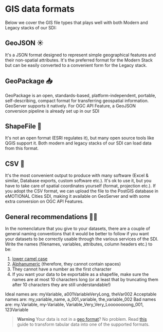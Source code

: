 # GIS data formats

Below we cover the GIS file types that plays well with both Modern and Legacy stacks of our SDI:

## GeoJSON :sunny:

It's a JSON format designed to represent simple geographical features and their non-spatial attributes. It's the preferred format for the Modern Stack but can be easily converted to a convenient form for the Legacy stack.

## GeoPackage :inbox_tray:

GeoPackage is an open, standards-based, platform-independent, portable, self-describing, compact format for transferring geospatial information. GeoServer supports it natively. For OGC API Feature, a GeoJSON conversion pipeline is already set up in our SDI

## ShapeFile :see_no_evil:

It's not an open format (ESRI regulates it), but many open source tools like QGIS support it. Both modern and legacy stacks of our SDI can load data from this format.

## CSV :floppy_disk:

It's the most convenient output to produce with many software (Excel & similar, Database exports, custom software etc.). It's ok to use it, but you have to take care of spatial coordinates yourself (format, projection etc.).
If you adopt the CSV format, we can upload the file to the PostGIS database in eMOTIONAL Cities SDI, making it available on GeoServer and with some extra conversion on OGC API Features.

## General recommendations 🧑‍🏫
In the nomenclature that you give to your datasets, there are a couple of general naming conventions that it would be better to follow if you want your datasets to be correctly usable through the various services of the SDI. Write the names (filenames, variables, attributes, column headers etc.) to be:

1. [lower camel case](https://en.wikipedia.org/wiki/Camel_case)
2. [Alphanumeric](https://en.wikipedia.org/wiki/Alphanumericals) (therefore, they cannot contain spaces)
3. They cannot have a number as the first character
4. If you want your data to be exportable as a shapefile, make sure the names are at most 10 characters long (or at least that by truncating them after 10 characters they are still understandable!)

Ideal names are: myVariable, a001VariableVeryLong, theVar002
Acceptable names are: my_variable_name, a_001_variable, the_variable_002
Bad names are: my.Variable, my-Variable, Variable_Very_Very_Loooooooong_001, 123Variable 

> **Warning**
> Your data is not in a [geo format](https://github.com/emotional-cities/byteroad-workshop#data-formats)? No problem. Read [this](./tabular.md) guide to transform tabular data into one of the supported formats.
